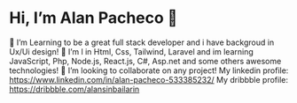 #  Hi, I’m Alan Pacheco 👋
👀 I’m Learning to be a great full stack developer and i have backgroud in Ux/Ui design!
🌱 I’m l in Html, Css, Tailwind, Laravel and im learning JavaScript, Php, Node.js, React.js, C#, Asp.net and some others awesome technologies!
💞️ I’m looking to collaborate on any project!
My linkedin profile: https://www.linkedin.com/in/alan-pacheco-533385232/
My dribbble profile: https://dribbble.com/alansinbailarin
